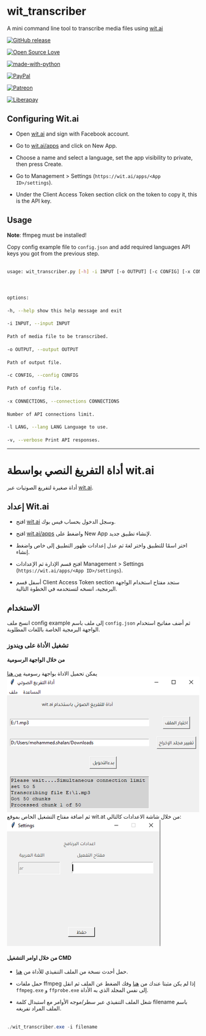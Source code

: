 # wit_transcriber

  

A mini command line tool to transcribe media files using [wit.ai](https://wit.ai)

  

[![GitHub release](https://img.shields.io/github/release/yshalsager/wit_transcriber.svg)](https://github.com/yshalsager/wit_transcriber/releases/)

  

[![Open Source Love](https://badges.frapsoft.com/os/v1/open-source.png?v=103)](https://github.com/ellerbrock/open-source-badges/)

[![made-with-python](https://img.shields.io/badge/Made%20with-Python-1f425f.svg)](https://www.python.org/)

  

[![PayPal](https://img.shields.io/badge/PayPal-Donate-00457C?style=flat&labelColor=00457C&logo=PayPal&logoColor=white&link=https://www.paypal.me/yshalsager)](https://www.paypal.me/yshalsager)

[![Patreon](https://img.shields.io/badge/Patreon-Support-F96854?style=flat&labelColor=F96854&logo=Patreon&logoColor=white&link=https://www.patreon.com/XiaomiFirmwareUpdater)](https://www.patreon.com/XiaomiFirmwareUpdater)

[![Liberapay](https://img.shields.io/badge/Liberapay-Support-F6C915?style=flat&labelColor=F6C915&logo=Liberapay&logoColor=white&link=https://liberapay.com/yshalsager)](https://liberapay.com/yshalsager)

  

## Configuring Wit.ai

  

- Open [wit.ai](https://wit.ai/) and sign with Facebook account.

- Go to [wit.ai/apps](https://wit.ai/apps) and click on New App.

- Choose a name and select a language, set the app visibility to private, then press Create.

- Go to Management > Settings (`https://wit.ai/apps/<App ID>/settings`).

- Under the Client Access Token section click on the token to copy it, this is the API key.

  

## Usage

  

**Note**: ffmpeg must be installed!

  

Copy config example file to `config.json` and add required languages API keys you got from the previous step.

  

```bash

usage: wit_transcriber.py [-h] -i INPUT [-o OUTPUT] [-c CONFIG] [-x CONNECTIONS] [-l LANG] [-v]

  

options:

-h, --help show this help message and exit

-i INPUT, --input INPUT

Path of media file to be transcribed.

-o OUTPUT, --output OUTPUT

Path of output file.

-c CONFIG, --config CONFIG

Path of config file.

-x CONNECTIONS, --connections CONNECTIONS

Number of API connections limit.

-l LANG, --lang LANG Language to use.

-v, --verbose Print API responses.

```

  

---

  

# أداة التفريغ النصي بواسطة wit.ai

  

أداة صغيرة لتفريغ الصوتيات عبر [wit.ai](https://wit.ai).

  

## إعداد Wit.ai

  

- افتح [wit.ai](https://wit.ai/) وسجل الدخول بحساب فيس بوك.

- افتح [wit.ai/apps](https://wit.ai/apps) واضغط على New App لإنشاء تطبيق جديد.

- اختر اسمًا للتطبيق واختر لغةَ ثم عدل إعدادات ظهور التطبيق إلى خاص واضغط إنشاء.

- افتح قسم اﻹدارة ثم اﻹعدادات Management > Settings (`https://wit.ai/apps/<App ID>/settings`).

- أسفل قسم Client Access Token section ستجد مفتاح استخدام الواجهة البرمجية، انسخه لتستخدمه في الخطوة التالية.

  

## الاستخدام

  

انسخ ملف config example إلى ملف باسم `config.json` ثم أضف مفاتيح استخدام الواجهة البرمجية الخاصة باللغات المطلوبة.

  

### تشغيل اﻷداة على ويندوز

#### من خلال الواجهة الرسومية
 يمكن تحميل الاداة بواجهة رسومية [من هنا](/release/TranscribeArabic_v1.0.0.zip)
![main_window](/screenshots/1.png)
 ثم اضافة مفتاح التشغيل الخاص بموقع wit.at من خلال شاشة الاعدادات كالتالي:
 ![settings_window](/screenshots/2.png)

 
#### من خلال اوامر التشغيل CMD

- حمل أحدث نسخة من الملف التنفيذي للأداة من [هنا](https://github.com/yshalsager/wit_transcriber/releases/latest).

- حمل ملفات ffmpeg إذا لم يكن مثبتا عندك من [هنا](https://www.gyan.dev/ffmpeg/builds/ffmpeg-release-essentials.7z) وفك الضغط عن الملف ثم انقل `ffmpeg.exe` و `ffprobe.exe` إلى نفس المجلد الذي به الأداة.

- شغل الملف التنفيذي عبر سطر/موجه اﻷوامر مع استبدال كلمة filename باسم الملف المراد تفريغه.
```powershell

./wit_transcriber.exe -i filename

```
